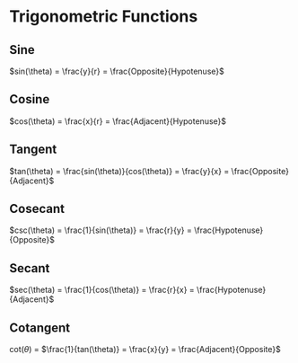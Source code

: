 
# Trigonometric Functions

## Sine
$sin(\theta) = \frac{y}{r} = \frac{Opposite}{Hypotenuse}$
## Cosine
$cos(\theta) = \frac{x}{r} = \frac{Adjacent}{Hypotenuse}$
## Tangent
$tan(\theta) = \frac{sin(\theta)}{cos(\theta)} = \frac{y}{x} = \frac{Opposite}{Adjacent}$ 
## Cosecant
$csc(\theta) = \frac{1}{sin(\theta)} = \frac{r}{y} = \frac{Hypotenuse}{Opposite}$ 
## Secant
$sec(\theta) = \frac{1}{cos(\theta)} = \frac{r}{x} = \frac{Hypotenuse}{Adjacent}$ 
## Cotangent
cot($\theta$) = $\frac{1}{tan(\theta)} = \frac{x}{y} = \frac{Adjacent}{Opposite}$

